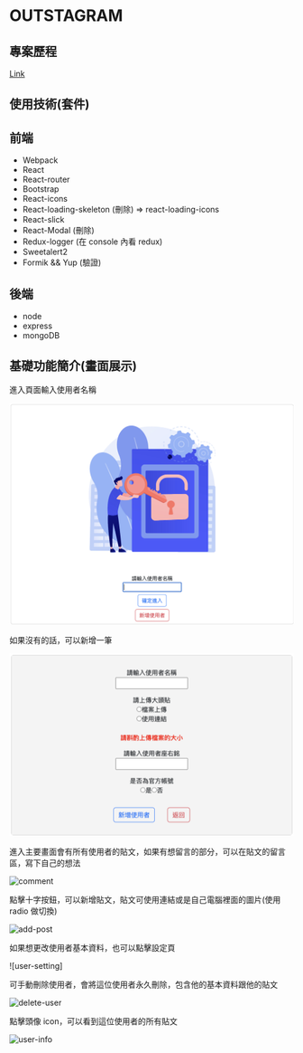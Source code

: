 # OUTSTAGRAM

## 專案歷程

[Link](https://github.com/janlin002/outstagram/blob/master/client/projectPlanning.md)

## 使用技術(套件)

## 前端

- Webpack
- React
- React-router
- Bootstrap
- React-icons
- React-loading-skeleton (刪除) => react-loading-icons
- React-slick
- React-Modal (刪除)
- Redux-logger (在 console 內看 redux)
- Sweetalert2
- Formik && Yup (驗證)

## 後端

- node
- express
- mongoDB

## 基礎功能簡介(畫面展示)

進入頁面輸入使用者名稱

![login-page](./client/src/assets/image/README/%E6%88%AA%E5%9C%96%202022-07-22%20%E4%B8%8B%E5%8D%881.18.18.png)

如果沒有的話，可以新增一筆

![new-user](./client/src/assets/image/README/%E6%88%AA%E5%9C%96%202022-07-22%20%E4%B8%8B%E5%8D%881.23.28.png)

進入主要畫面會有所有使用者的貼文，如果有想留言的部分，可以在貼文的留言區，寫下自己的想法

![comment]()

點擊十字按鈕，可以新增貼文，貼文可使用連結或是自己電腦裡面的圖片(使用 radio 做切換)

![add-post]()

如果想更改使用者基本資料，也可以點擊設定頁

![user-setting]

可手動刪除使用者，會將這位使用者永久刪除，包含他的基本資料跟他的貼文

![delete-user]()

點擊頭像 icon，可以看到這位使用者的所有貼文

![user-info]()
